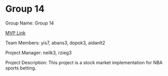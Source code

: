 # Group 14
Group Name: Group 14

[MVP Link](https://docs.google.com/document/d/1OnuA12LqcuZhEyhx9zP8CbxgT8OBJYCxeBJ4jH9gGK4/edit?usp=sharing)

Team Members: yis7, abans3, dopok3, aidanlt2

Project Manager: neilk3, rzieg3

Project Description: This project is a stock market implementation for NBA sports betting. 
